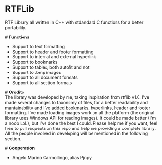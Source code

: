 # RTFLib
RTF Library all written in C++ with stdandard C functions for a better portability.

#<b> Functions </b><br>
<ul type = "dot"> 
  <li> Support to text formatting </li>
  <li> Support to header and footer formatting </li>
  <li> Support to internal and external hyperlink </li>
  <li> Support to bookmarks </li>
  <li> Support to tables, both autofit and not </li>
  <li> Support to .bmp images </li>
  <li> Support to all document formats </li>
  <li> Support to all section formats </li>
</ul>

#<b> Credits </b> <br>
The library was developed by me, taking inspiration from rtflib v1.0. I've made several changes to taxonomy of files, for a better readability and mantainability and I've added bookmarks, hyperlinks, header and footer formatting. I've made loading images work on all the platform (the original library uses Windows API for reading images). It could be made better (I'm a noob LoL), but I've done the best I could. Please help me if you want, feel free to pull requests on this repo and help me providing a complete library. All the people involved in developing will be mentioned in the following section.

#<b> Cooperation </b>
<ul type = "dot">
  <li> Angelo Marino Carmollingo, alias Pjnpy </li>
</ul>
